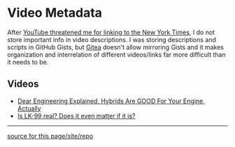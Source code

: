 # Video Metadata
After [YouTube threatened me for linking to the New York Times](./YouTube-threat), I do not store important info in video descriptions. I was storing descriptions and scripts in GitHub Gists, but [Gitea](https://about.gitea.com) doesn't allow mirroring Gists and it makes organization and interrelation of different videos/links far more difficult than it needs to be.

## Videos
- [Dear Engineering Explained, Hybrids Are GOOD For Your Engine, Actually](./metadata/hybrids-are-good)
- [Is LK-99 real? Does it even matter if it is?](./metadata/lk-99-sources)

---

[source for this page/site/repo](https://github.com/TangentFoxy/video-metadata)
